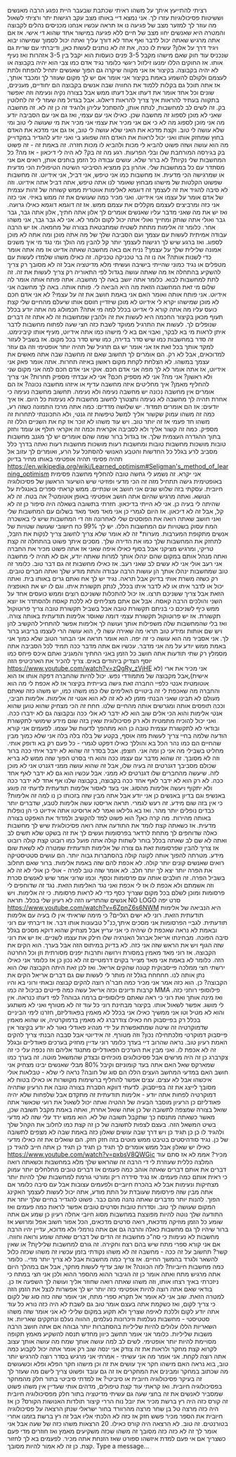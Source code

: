 רציתי להתייעץ איתך על משהו
ראיתי שכתבת שבעבר היית נפגע הרבה מאנשים וששיטות פסיכולוגיות עזרו לך.
אני נמצא דיי באותו מצב עקב רגישות יתר ורציתי לשאול מה עוזר לך למזער מצב של פגיעה
נו אז תראה עכשיו אנחנו מכניסים נהלים לקבוצה והמטרה היא שאנשים יחוו מצב של חיים ללא פגיעה במישור אחד שהוא די אישי.
אז אם אתה מרגיש שאתה יכול לדבר ואף אחד לא דורך עליך ואתה יכול לסמוך שמישהו יבוא ויגיד דרך על אלון? עשית לו ככה, את זה לא נותנים לעשות כאן, ודיברתי עם שרית גם שנכניס עוד חוק שאם מישהו מקבל 3-5 פנים כועסות הוא יקבל בין 3-5 אזהרות ואז נעיף אותו. אז החוקים הללו ימנעו זילזול ריגשי
כלומר נגיד אדם כמו צבי הוא יהיה בקבוצה או לא יהיה בקבוצה. בקיצור אז אני מקווה שיקרה גם הפוך שאנשים יתחיל להפתח ולתת לעצמם ולקולם להשמע באמת
בקיצור אני אומר אם יש לך מקום שעוזר לך ומכבד אותך, אז אתה תוכל גם בקלות ללמוד את החוויה שבה אנשים בקבוצה הם יחודיים, מענינים, שונים וכל אחד אומר את דעתו אבל דעתו ממש אבל בצורה נקיה ונעימה וזה יאפשר בתקווה בעתיד להראות איך צריך להראות דיאלוג.
אבל בגדול מה שעזר לי זה לחלוטין בק. זה לשים לב למחשבות, לנתח אותן, להסתכל עליהן ולהגיד זה כן זה לא. זה מחשבה שאני לא מוכן לספוג זה מחשבה שכן. כאילו אני עם עצמי, ואז גם אני עם הסביבה יודע מה אני מוכן לספוג מה לא כי אם אני מכיר את עצמי אני מכיר את מי שעושה לי טוב ומי שלא עושה לי טוב.
וקצת מדכא את האני שלא עושה לי טוב, אז גם אני מדכא את האדם בחוץ שמחזק אותו ואני יכול לראות את האדם הזה שפוגע בי ואני יודע להגדיר במקדוייק מה הוא עושה ושזה פשוט להביא לי מכות ולהביא לו מכות חזרה.
זה באמת זה - זה פשוט בק בגירסה המורחבת שלו ובלי הפרעות.
רגע מה זה בק?
לא היה לי דיכאון - אז מה? כל המחשבות שלי נקיות? לא ברור שלא. עושים עבודה כל הזמן בוחנים אותן, רואים אם אני מסתדר עם כל במחשבות שלי.
אהרון בק ממציא הסיביטי השיטה הטיפולית הכי מדעית או שמרגישה הכי מדעית.
אז מחשבות כמו אני טיפש, אני דביל, אני אידיוט. זה מחשבות שפשוט הקלטות של מישהו מבחוץ שאומר לנו אתה טיפש, אתה דביל אתה אידיוט. וזה לא סיבה להגיד את זה לעצמך זה דוגמא לאלימות אווטרית ממש קשוחה של זהות עצמית של אדם אומר על עצמו אני אידיוט.
ואני מכיר כמה שעושים את זה ממש באיזי. אני כזה אני כזה ומרביצים לעצמם מקללים את עצמם ממש.
אז זה דוגמא דוגמא כאילו גרועה. ואז יש את מה שאני מדבר עליו שאנשים אומרים לך אלון אתה חתיך, אלון אתה גבר, גבר גבר ואולי אתה שותק ומחייך ואולי אתה יכול לקום ולומר לא. אני לא גבר גבר, אני משהו אחר. כלומר זה אלימות מתחת לשטיח שמתבטאת בצורה של מחמאה.
אז יש הרבה עבודה אמיתית לעשות עם עצמך ועם הסביבה שלך של מה אתה מוכן ומה אתה לא מוכן לספוג.
ואז ברגע שיש לך רגישות לעצמך יותר קל להבין מה הולך ומי נגד מי
איך משנים אמונה שלילית שלך על עצמך?
נניח אם באה מחשבה שאתה אדיוט אז מה אתה אומר כדי לשנות אותה?
אה נו זה בר טכניקה טכניקה. זה כאילו משהו שלמדו לעשות עם מטפלים או נגיד כמוני שהייתי בישיבה ועשיתי מלא מדיטציה אבל זה לא מסובך רק צריך להשקיע בהתחלה
אז מה שאתה עושה בגדול לפי התאוריה רק צריך לעשות את זה. זה לתת למחשבות לבוא. כלומר אתה יושב באה לך מחשבה. אתה פותח אותה אומר לה שלום מי זאת המחשבה הזאת מה היא הביאה לי. פותח אותה.
באה לך מחשבה אני אידיוט. אני פותח אותה ואומר האם אני באמת חושב את זה על עצמי? לא אני אדם חכם לא מוכן שמישהו יקרא לי אידיוט לא מוכן שיזדיין חוסם אותו שיעלם מהחיים שלי
קצת כועס עליו מה אתה קורא לי אדיוט בכלל למה מי אתה?
חכמולוג מה אתה יודע בכלל תעוף מכאן
בקיצור החכמה היא לעשות את זה ולהבין שמחשבות זה לא אתה זה דברים שנופלים לך. לעשות את התרגיל ממוקד לשבת כזה חצי שעה לפתוח מחשבות לדבר איתן לראות מי בא לבקר, ואבוי אם בא לי מישהו כמו אתה אידיוט, מעיף אותו קיבינימט. זה סדר במחשבות כמו שיש סדר בדירה, כמו שיש סדר בכל מקום.
אז בשביל לעזור למקד אותך בכל זאת אז אני אומר יש גם תרגיל של תהיה יותר אופטימי וזה גם עוזר למדוכאים, אבל לא רק. הם אומרים לך תחשוב שאם זה מחשבה שבה אתה מאשים את עצמך במשהו. לא הצלחת לקחת מקום ראשון באיזה תחרות. אתה אומר פאק אני אידיוט, אז אתה אומר לא לך מפה אני אדם חכם. אוקי אני אדם חכם למה אני מקום שני ולא ראשון? אני מה? אני לא מספיק חכם? אני לא עבדתי מספיק תחרות? אני צריך להחליף מאמן? איך מחליטים איזה מחשבה עדיף או איזהו מחשבה נכונה? אז הם אומרים אין מחשבה נכונה יש מחשבה נעימה ולא נעימה. תחשוב מחשבה נעימה כי אחרת תהיה לך מחשבה לא נעימה ותצטרך לחשוב מחשבות לא נעימות כל היום.
אז איך יודעים: אז הם אומרים תמדוד. יש שלושה מדדים: כמה אתה מרכז התמונה כשזה רע, כמה זה משהו עמוק שקשור אליך למשל טיפשות זה גנטי, ולא התכוננתי לתחרות זה משהו חד פעמי אז זה יותר טוב. ויש עוד משהו לא זוכר אז קח את השניים הללו זה מספיק. כמה זה קשור אליך ולא לסביבה אקראית וכמה זה אקראי חולף או עומד וחזק בתוך ההגדרה העצמית שלך.
אז בגדול ברור שמה שהם אומרים יש לך מגנב מחשבות טובות מושכות מחשבות טובות ומחשבות רעות מושכות מחשבות רעות ואתה בדרך כלל מסביב לרע בגלל כל החדשות והטבע האנושי להסתכל על הרע, ואומרים לך עזוב אל תהיה פסימי תהיה אופטימי באותו מחיר בדיוק
https://en.wikipedia.org/wiki/Learned_optimism#Seligman's_method_of_learning_optimism
אני יקרא.
זה נשמע לי גחשה טובה להחליף מחשבה פסימית באופטימית
גישה
תתחיל מזה זה הכי מדעי ופוזיטי שיש השיעור הראשון של פסיכולוגיה חיובית.
עסקתי בזה שלוש שנים אני חושב או שנתיים. ממש קראתי ספרים באנגלית על הנושא.
ואתה מרגיש שהיום אתה חושב אופטימי באופן אוטומטי?
אה בטח. זה לא שהיתה לי בעיה כן. אני לא הייתי בדיכאון. חזרתי בתשובה בשאלה היה סיפור כן זה לא קל, אבל זה לא דיכאון.
אז היום לגמרי כן אני מאד מאד מאד בשלום עם המחשבות שלי ואני חושב שאתה רואה את הפוסטים שלי לאחרונה וזה די המחשבות שיש לי
באשכרה המח עסוק בשטויות עם המחשבות הללו. יש לך 99% כח חישובי שעושה שטויות של אנשים מתקופת המערבות.
מערות*
זה לא אומר שלא צריך לחשוב צריך לנקות את הזבל, לתחזק את המחשבות שלך כמו את הדירה שלך.
מסכים איתך
פשוט בהתחלה זה קצת טריקי, ומרגיש מציקני אבל בסוף כאילו איפה שאני אז אתה פשוט מכיר את החברה ואתה מנהל אותם במקום שהם ינהלו אותך למרות שאתה יודע, אם לא תהיה לי מחשבה אני רעב אולי אני לא עשים לב שאני רעב. אז כאילו מחשבות זה גם דבר טוב.
כלומר זה טוב שמחשבות ינהלו אותך הן עושות הרבה עבודה והתת מודע שלך ואתה חברים טובים.
רק כשזה משרת אותי
בדיוק אבל תראה. נגיד יש לך אח ואתם גרים באותו בית. ואתה יכול או לדבר איתו או לא לדבר איתו בכלל, לנתק תקשורת איתו. וגם לו יש את האופציה הזאת אבל צריך ששניכם תרצו.
אז יכול להתכלות ששניכם רוצים וממש כועסים אחד על השני והולכים הרבה קאסח. אבל אם אתם מצליחים לא ללכת קאסח ולהסתדר אז יוצא ממש כיף לשניכם כי בניתם תקשורת טובה
אבל בשביל תקשורת טובה צריך פרוטוקול תקשורת. אז יש פרוטוקול תקשורת עצמי דומה שאוסר אלימות תודעתית באותה צורה.
ואז בלי שהמחשבות שלה משפילות אותך ועושה לך אלימות אפשר להתחיל להקשיב להן ויש שם אותות ומידע טוב
תראי מה שאירה עשה לי, הוא עושה הרי לעצמו בריבוע ברור לך.
אני אסביר מה הוא עושה כי זה יפה. הוא אומר תראה אני הבחור הטוב שלא כמוך אני באמת ממש יודע על מה אני מדבר.
עכשיו אם אתה מדבר ככה תמיד לכל הסביבה אתה מסמלץ רק שתי תודעות אתה חושב כל הזמן באני החתיך והמגניב ואתם איכס פיחס כמו יוסף הצדיק ביהודים באים. צריך להכיר את הארכיטיפ הזה
https://www.youtube.com/watch?v=zQgRy_zVjHE
אני מכיר את ארי (לא אישית),אבל מקבוצה של מתמודדי נפש.
יכול להיות שהחברה דפקה אותו אז הוא אוטומטית אנטי כלפיי החברה
זאת גישה בעייתית
בקיצור אז לא אכפת לי מה הוא והחברה מה שאכפת לי זה ביטויים האלימים שלו כמו משהו כמו, יש משהו כזה שאתם מעולם לא תבינו שאני הבנתי מזמן
לא לא זה לא הוא אנטי זה אלימות. אלימות חביבי, וככה תופסים אותה ומגרשים אותה מהחיים שלנו.
חחח זה הכי מצחיק שהוא טוען שהוא אנטי אלימות
והוא הכי אלים
שוב הוא לא ידבר לא אלי ככה ובקבוצה גם לא ידברו ככה. ואני יכול להוכיח מתמטית ולא רק פסיכולוגית שאין בזה שום מידע שימושי לתקשורת ובודאי לא לתקשורת עצמית טובה
כן הוא מתהפך לדעות של עצמו. לפעמים אני קורא הודעה שלמה בחיי צריך לעשות מזה אוסף, בקטע של בלה בלה בלה אני שלא כמוך מבין שהחיים הם כמו נהר הכל בא והוללך
כאילו דפקט לגמרי - כל פעם רק בא ודופק אותי. מחליט בשבילי מה אני כן ומה אני. חוצפן.
אבל בסדר זה שהוא לא ידבר איתי ככה ברור וזה לא מסובך. זה שהוא מדבר עם עצמו ככה והוא חי בסרט הפוך שזה ממש לא בריא שכולם מסביבך דגנרטים זה בעיה שלו, אבל זה שהוא עושה ממני דגנרט אני לא מוכן לזה. שיעשה מהחברים שלו דגנרטים לא ממני.
אבל עכשיו הוא גם לא ידבר לאף אחד ככה. לא רק הוא לא ידבר לאף אחד ככה בקבוצה, בקבוצה שלנו אף אחד לא ידבר ככה ולא יתקוף ויעשה אלימות מהסוג.
אני בעד לאסור אלימות תודעתית
לדעתי זה פוגע באנשיפ וגם בדיון
באנשים
כן אני יודע אבל אתה מבין שזה בזכותו
כן נו למה זה אלימות? כי אין בזה שום מידע. זה רעש לגמרי.
תראה אריסטו עשה אלימות לטבע, שדברים יותר כבדים נופלים יותר מהר. ואז בא גלילאו ואמר לא ארוסיטו אתה אידיוט כי הן נופלות באותה מהירות. מה קרה כאן? הוא פשוט למד להקשיב ולמדוד את האפקט בצורה מדעית.
אז כשאתה קצת לומד את התודעה אתה רואה פסיכולוגית שיש לך מחשבות כאלה שדוחפים לך מתחת לרדאר בפרסומות ועשים לך את זה בשקט שלא תשים לב ואתה לא שם לב שאתה בכלל בוחר לשתות קולה אתה פועל כמו רובוט קצת
קולה רובוט
אז צריך להבין שפרסומות זאת גם צורה של אלימות תודעתית שמטרה לא לשאת שום מידע. מטרתה להפוך אותה לקונה קולה בהסתברות גבוה יותר.
הם עושים סטטיסטיקה רואים שאנשים קונים יותר קולה. לא אכפת להם שזה באמת אלימות.
ברור שאם תחלוב את הפרה יותר יצא לך יותר חלב. לא אומר שזה טוב לפרה - אולי כן אולי לא זה לא בשביל הפרה. זה חולבים אותה עם פרסומות וכסף.
וכמו שרוני אמר שיש לאנשים סכרת וזה אשמתם ולא אכפת לו אז לי אכפת ואני נגד האלימות הזאת. נגד זה שדוחפים לי פרסומות ומוכן לשלם בכל מקום שצריך כסף כדי לא לראות פרסומת.
כי זה אלימות. ויש אנשים שהתריעו הזה לא רעיון שלי בכלל. תראה NO LOGO סרט יפה
https://www.youtube.com/watch?v=6ZpnZ6s6NWM
היא הנביאה של אלימות תודעתית הזאת.
רוני לא ישים רגליים?
כי מימה שראיתי אין לו בעיה עם אלימות תודעתית.
לגביי הפרסומות אני מסכים איתך,כנ"ל טבעונות אותו דבר.
אז דיברתי עם רוני ובאמת לא נראה שאכפת לו שיהיה כי אני עריץ אבל מצחיק שהוא דוקא מסכים בגלל סיבה הפוכה. מבחינתו אריאל אברגל האנרגיה שלו חילק את עצמו לשניים. אז יש את רוני שזה הגוף ויש את הראש שזה אני כזה. לא בדיוק במיתוס הזה אבל בערך.
הוא הקים את הקבוצה.
אז רוני מאד מאמין במסורת וירושה ותרבות יפנים מסורתית וזן וכל החרטה הזה.
כלומר לא באמת אני מאד מצייר בקוים דרמטיים זה לא נכון כן
אז כלומר אני כאילו ירשתי חצי ממלכה פייסבוקית קטנה שהקים אריאל. ואז לכן זאת היתה הקבוצה שלו הוא נתן אותה לנו.
חחחחח
בגלל זה מותר לי לעשות שם גם דברים
אריאל הקים את הקבוצה?
כן. הוא כזה אמר אני מכיר כמה חבר'ה רוצה להקים קבוצה ובאתי ורוני בא והיו קרבות ודיונים וכזה אריאל עשה כמה פייטים כביכול
זה כמו MMA פילוסופי רוחני כזה.
ואז מינה אותך ואת רוני כי ראה שאתם פילוסופיים ברמה גבוהה?
לפי דעתו כנראה. אין לי מושג. אפשר לשאול אותו.
בקיצור מבחינת רוני כל עוד זה לא מטורף ואני לא משתגע והוא לא מטיל וטו אני ממשיך
כאילו אני בכלל לא מאמין בפאודליזם, חזרנו לימי הביניים בכלל רק בפייסבוק חח
כאילו צודרברג לא מאמין בדמוקרטיה, או שהוא מאמין שדמוקרטיה זה שיטה שמתאפשרת על ידי מנהיג פאודלי נאור לא יודע
בקיצור אין פייסבוק דמוקרטי מלכתחילה נכון? וזה מטורף. זה אידיוטי אבל סבבה הבנתי צריך להקים
האמת רעיון טוב.
נראה שהרוב דיי בעדך
כלומר רוני עדיין מחזיק בערכים פאודליים ובגלל זה לא אכפת לו. ואני מבין את הערכים הפאודליים מתנגד אליהם וזה נכפה עלי כי זה צקרברג
כן זה היה מרשים אבל פסיכולוגים מוכיחים ובצדק שהמשאל מוטה. זה בערך כמו שמארקס שאל האם אתה בעד קומוניזם וקיבל 80% מבלי שאנשים יבינו
מצחיק אני חושב האם במדעי המחשב העצים הללו הם סוג של חובה?
נראה לי שלא - טבלאות אולי איכשהו אבל לא עצים. עצים אפשר להחליף ברשימות מקושרות או כאילו בטוח לא מסובך לייצג את זה בפייסבוק.
לדעתי דווקא הסברת בצורה טובה את הרעיון
שתהיה דמוקרטיה לפחות אתה יודע - אלימות תודעתית זה מתקדם אבל שלפחות שלא יהיה פאודליזם
כן הרעיון מוסבר הבעיה של ההטיה ואתה יכול לשאול את רועי שכאשר אתה שואל בצורה שמצפה לתשובה של כן אתה שואל אחרת, ואתה באמת מקבל תשובה שכן, מאשר כשאתה מתנסח כך שתקבל תשובה של לא. הוא ממש ירד עלי שזה לא מדעי בשיט המשאל הזה.
בעצם לצפות לתשובה של כן זה קצת כמו לחלוב את הקהל שלך ולהגיד לו כן כן תגיד כן ויש דרך שבה עושים שאלון כזה באמת שבה לא מצפים לתשובה של כן. נגיד סודהיסטים בטיבט ממש מוטים בזה חזק חזק. הם שואלים את זה כאילו מדעי כאילו יש שאלון אבל ממש אומרים לך תגיד כן תגיד כן תגיד כן אתה חייב להגיד כן
https://www.youtube.com/watch?v=pxbsV8QWGic
מכיר?
אממ לא
אז סתם עוד המלצה כללית שעוזרת לי די הרבה זה שהראש שלך מלא במחשבות וכשאתה רואה דברים את אותם דברים שאתה אוהב כמה פעמים אז דברים טובים מחלחלים יותר עמוק כי ראית אותם כמה פעמים.
אז נגיד סידרה ריק ומורטי גורמת למחשבות שלך להיות יותר מצחיקות ונעימות אבל לא בהכרח חיוביים ולפעמים עצובות אבל עם סיבה
כלומר אם אתה מבין שזה פירסומת שעובדת על התת מודע, אתה יכול לעשות לעצמך האקינג הפוך. להנות יותר מדברים שאתה נהנה מהם כבר. פשוט להגדיר בחיים שלך יותר את המקום שעושה לך טוב. וסדרות טובות וסרטים טובים אפשר לראות כמה פעמים ואז התודעה שלך נוטה להיות מפוצצת במחשבות מסוג חיובי
אחלה רעיון
כן שמע אם אתה שומע כל הזמן מוזיקה מדכאת, רואה סרטים מדכאים, הכל אפור חשוב אפל ומרושע אז ברור שיהיו לך גם מחשבות כאלה והרבה
גם אם אתה נורמלי ולא מדוכא, עדיין יהיו הרבה מחשבות לא נעימות כי סה"כ מחשבות זה הדים של דברים שאתה שומע ורואה וחווה.
אם אני קורא ספרי מתח שיש בהם רצח וחקירה.
זה גורם למחשבות שליליןת?
או שאין קשר?
תחשוב על זה ככה - מחשבה זה לא משהו נקודתי בזמן עכשיו זה משהו שכזה כלול להשאר ולגרד בהמשך החיים. אז צריך כמה מחשבות אבל לא צריך יותר מדי..
כלומר כמה מחשבות חיוביות?
לזה הכוונה?
אז שוב עדיף לעשות מחקר, אבל אם במהלך היום אתה מרגיש מתח ואתה אומר כן זה הגיבור ההוא מהספר ההוא ולכן אני חצי במתח כי ניזכרתי באיך רצחו אותו, וזה משהו שאתה רואה שחוזר אליך ועושה לך השפעה אז כן. בודאי שאם אתה רוצה להיות אופטימי כזה יותר יש לך אפשרות לנצל את הזמן הזה למטרה הזאת. שוב אני לא אומר אל תקרא ספרי מתח, אני אומר שזה כזה סוג של לקום כי צריך לקום, ואז כשקמת אתה בעצם אומר טוב גם לשבת לא היה כזה נורא כל עוד אתה יודע לקום וללכת לאיפה שצריך ולא תקוע במקום שלילי
לא אני אומר שזה משהו סטטיסטי - מחשבות נעלמות וזיכרונות נעלמים, ההווה נעלם ונחקקים שאריות. אז השאריות הללו עלולים להיות שליליות בהסתברות יותר גבוהה אם אתה חושב הרבה משבות שליליות.
כלומר אני אומר תחשב כיוון מחדש תנסה להשקיע מאמץ תקופה מסויימת להיות יותר אופטימי. לשים לב למה עושה אותך שמח מה עושה אותך עצוב לקרוא קצת מחקר ולראות את זה
צודק אני ינסה
שוב רק אומר אתה יכול לקבוע כמה אתה רוצה לקחת. אני אומר מה אני עשיתי - אמרתי אני מרגיש בסדר רוצה להרגיש יותר טוב, בוא נראה האם מישהו חקר איך עושים את זה וכן מישהו חקר הפלא ופלא
וכשעושים מה שכתוב במחקר ומבינים את המחקרים אז זה גם עובד ופשוט צריך לישם
מה שעזר לך זה בעיקר פסיכולוגיה חיובית או סיביטי?
אז למדתי סיביטי בתור חלק מהמחקר בפסיכולוגיה חיובית. ואז קראתי עוד קצת טיפולים, מדהים אותי שעדיין אין משהו פשוט שמסביר לאנשים את זה בחצי שעה
גם עשיתי מדיטציה בתור חלק מפסיכולוגיה חיובית זה קורס כזה היה רץ ברשת
מכיר את יובל נוח הררי קיצור תולדות האנושות הקורס?
כן
אז היה כזה מרצה טל בן שחר מרצה מהרוורד בחור ישראלי שנתן הרצאה על פסיכולוגיה חיובית
את הספר מכיר
פשש חזק
אז כזה לא הלכתי אליו אבל זה רץ ברשת בזמנו אחרי בטורנטים. זה טוב.
לא הרצאה היה קורס כאילו. 20 הרצאות משהו כזה של שעה
אבל אני אומר לך זה לא כזה כזה מסובך זה משהו שכזה משקיעים מאמץ ואז חוזרים מדי פעם כשצריך
אם אי פעם למדת איזשהו ספורט שאז הזנחת אתה מכיר. לפעמים בא לך לחזור קצת.
כן זה לא אמור להיות מסובך.
Type a message...
